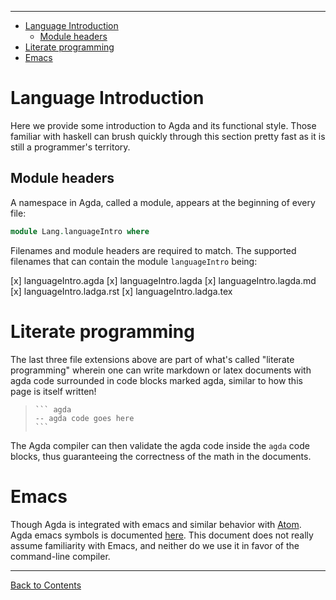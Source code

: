 <!-- START doctoc generated TOC please keep comment here to allow auto update -->
<!-- DON'T EDIT THIS SECTION, INSTEAD RE-RUN doctoc TO UPDATE -->
****

- [Language Introduction](#language-introduction)
  - [Module headers](#module-headers)
- [Literate programming](#literate-programming)
- [Emacs](#emacs)

<!-- END doctoc generated TOC please keep comment here to allow auto update -->


# Language Introduction

Here we provide some introduction to Agda and its functional style. Those familiar with haskell can brush quickly through this section pretty fast as it is still a programmer's territory.

## Module headers

A namespace in Agda, called a module, appears at the beginning of every file:

```agda
module Lang.languageIntro where
```

Filenames and module headers are required to match. The supported filenames that can contain the module `languageIntro` being:

[x] languageIntro.agda
[x] languageIntro.lagda
[x] languageIntro.lagda.md
[x] languageIntro.ladga.rst
[x] languageIntro.ladga.tex

# Literate programming

The last three file extensions above are part of what's called "literate programming" wherein one can write markdown or latex documents with agda code surrounded in code blocks marked agda, similar to how this page is itself written!


>     ``` agda
>     -- agda code goes here
>     ```

The Agda compiler can then validate the agda code inside the `agda` code blocks, thus guaranteeing the correctness of the math in the documents.

# Emacs

Though Agda is integrated with emacs and similar behavior with [Atom](https://atom.io/packages/agda-mode). Agda emacs symbols is documented [here](https://people.inf.elte.hu/divip/AgdaTutorial/Symbols.html). This document does not really assume familiarity with Emacs, and neither do we use it in favor of the command-line compiler.

****
[Back to Contents](./contents.html)
